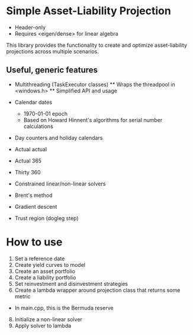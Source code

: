 # Simple Asset-Liability Projection
* Header-only
* Requires <eigen/dense> for linear algebra

This library provides the functionality to create and optimize asset-liability projections across multiple scenarios.

## Useful, generic features
* Multithreading (TaskExecutor classes)
  ** Wraps the threadpool in <windows.h>
  ** Simplified API and usage
  
* Calendar dates
  * 1970-01-01 epoch
  * Based on Howard Hinnent's algorithms for serial number calculations

* Day counters and holiday calendars
 * Actual actual
 * Actual 365
 * Thirty 360
  
* Constrained linear/non-linear solvers
 * Brent's method
 * Gradient descent
 * Trust region (dogleg step)

# How to use

1. Set a reference date
2. Create yield curves to model
3. Create an asset portfolio
4. Create a liability portfolio
5. Set reinvestment and disinvestment strategies
6. Create a lambda wrapper around projection class that returns some metric
 * In main.cpp, this is the Bermuda reserve
8. Initialize a non-linear solver
9. Apply solver to lambda 
